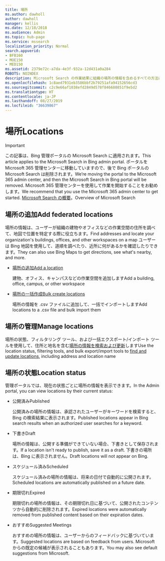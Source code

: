 ```yaml
---
title: 場所
ms.author: dawholl
author: dawholl
manager: kellis
ms.date: 12/18/2018
ms.audience: Admin
ms.topic: hub-page
ms.service: mssearch
localization_priority: Normal
search.appverid:
- BFB160
- MOE150
- MED150
ms.assetid: 2379e72c-a7da-4e3f-932a-12d431a0a284
ROBOTS: NOINDEX
description: Microsoft Search の作業結果に組織の場所の情報を含めるすべての方法についての概要
ms.openlocfilehash: 1c8aed7931eb3586bbf2b79251afa94152656cd3
ms.sourcegitcommit: c2c9e66af1038efd2849d578f846680851f9e5d2
ms.translationtype: HT
ms.contentlocale: ja-JP
ms.lasthandoff: 08/27/2019
ms.locfileid: "36639867"
---
```

# <a name="locations"></a><span data-ttu-id="4a459-103">場所</span><span class="sxs-lookup"><span data-stu-id="4a459-103">Locations</span></span>

> [!IMPORTANT]
> <span data-ttu-id="4a459-104">この記事は、Bing 管理ポータルの Microsoft Search に適用されます。</span><span class="sxs-lookup"><span data-stu-id="4a459-104">This article applies to the Microsoft Search in Bing admin portal.</span></span> <span data-ttu-id="4a459-105">ポータルを Microsoft 365 管理センターに移動していますので、後で Bing ポータルの Microsoft Search は削除されます。</span><span class="sxs-lookup"><span data-stu-id="4a459-105">We’re moving the portal to the Microsoft 365 admin center, and then the Microsoft Search in Bing portal will be removed.</span></span> <span data-ttu-id="4a459-106">Microsoft 365 管理センターを使用して作業を開始することをお勧めします。</span><span class="sxs-lookup"><span data-stu-id="4a459-106">We recommend that you use the Microsoft 365 admin center to get started.</span></span> <span data-ttu-id="4a459-107">[Microsoft Search の概要](overview-microsoft-search.md)。</span><span class="sxs-lookup"><span data-stu-id="4a459-107">Overview of Microsoft Search</span></span>
    
## <a name="add-locations"></a><span data-ttu-id="4a459-108">場所の追加</span><span class="sxs-lookup"><span data-stu-id="4a459-108">Add federated locations</span></span>

<span data-ttu-id="4a459-109">場所の情報は、ユーザーが組織の建物やオフィスなどの作業空間の住所を調べて、地図で位置を特定する際に役立ちます。</span><span class="sxs-lookup"><span data-stu-id="4a459-109">Find addresses and locate your organization's buildings, offices, and other workspaces on a map</span></span> <span data-ttu-id="4a459-110">ユーザーは Bing 地図を使用して、道順を調べたり、近所に何があるかを確認したりできます。</span><span class="sxs-lookup"><span data-stu-id="4a459-110">They can also use Bing Maps to get directions, see what's nearby, and more.</span></span>
  
- [<span data-ttu-id="4a459-111">場所の追加</span><span class="sxs-lookup"><span data-stu-id="4a459-111">Add a location</span></span>](add-a-location.md)
    
    <span data-ttu-id="4a459-112">建物、オフィス、キャンパスなどの作業空間を追加します</span><span class="sxs-lookup"><span data-stu-id="4a459-112">Add a building, office, campus, or other workspace</span></span>
    
- [<span data-ttu-id="4a459-113">場所の一括作成</span><span class="sxs-lookup"><span data-stu-id="4a459-113">Bulk create locations</span></span>](bulk-create-locations.md)
    
    <span data-ttu-id="4a459-114">場所の情報を .csv ファイルに追加して、一括でインポートします</span><span class="sxs-lookup"><span data-stu-id="4a459-114">Add locations to a .csv file and bulk import them</span></span>
    
## <a name="manage-locations"></a><span data-ttu-id="4a459-115">場所の管理</span><span class="sxs-lookup"><span data-stu-id="4a459-115">Manage locations</span></span>

<span data-ttu-id="4a459-116">場所の状態、フィルタリング ツール、および一括エクスポート/インポート ツールを使用して、住所と地名を含む[場所の情報を検索および更新](manage-locations.md)します</span><span class="sxs-lookup"><span data-stu-id="4a459-116">Use the location status, filtering tools, and bulk export/import tools to [find and update locations](manage-locations.md), including address and location name</span></span>
  
## <a name="location-status"></a><span data-ttu-id="4a459-117">場所の状態</span><span class="sxs-lookup"><span data-stu-id="4a459-117">Location status</span></span>

<span data-ttu-id="4a459-118">管理ポータルでは、現在の状態ごとに場所の情報を表示できます。</span><span class="sxs-lookup"><span data-stu-id="4a459-118">In the Admin portal, you can view locations by their current status:</span></span>
  
- <span data-ttu-id="4a459-119">公開済み</span><span class="sxs-lookup"><span data-stu-id="4a459-119">Published</span></span>
    
    <span data-ttu-id="4a459-120">公開済みの場所の情報は、承認されたユーザーがキーワードを検索すると、Bing の検索結果に表示されます。</span><span class="sxs-lookup"><span data-stu-id="4a459-120">Published locations appear in Bing search results when an authorized user searches for a keyword.</span></span>
    
- <span data-ttu-id="4a459-121">下書き</span><span class="sxs-lookup"><span data-stu-id="4a459-121">Draft</span></span>
    
    <span data-ttu-id="4a459-122">場所の情報は、公開する準備ができていない場合、下書きとして保存されます。</span><span class="sxs-lookup"><span data-stu-id="4a459-122">If a location isn't ready to publish, save it as a draft.</span></span> <span data-ttu-id="4a459-123">下書きの場所は、Bing に表示されません。</span><span class="sxs-lookup"><span data-stu-id="4a459-123">Draft locations will not appear on Bing.</span></span>
    
- <span data-ttu-id="4a459-124">スケジュール済み</span><span class="sxs-lookup"><span data-stu-id="4a459-124">Scheduled</span></span>
    
    <span data-ttu-id="4a459-125">スケジュール済みの場所の情報は、将来の日付で自動的に公開されます。</span><span class="sxs-lookup"><span data-stu-id="4a459-125">Scheduled locations are automatically published on a future date.</span></span>
    
- <span data-ttu-id="4a459-126">期限切れ</span><span class="sxs-lookup"><span data-stu-id="4a459-126">Expired</span></span>
    
    <span data-ttu-id="4a459-127">期限切れの場所の情報は、その期限切れ日に基づいて、公開されたコンテンツから自動的に削除されます。</span><span class="sxs-lookup"><span data-stu-id="4a459-127">Expired locations were automatically removed from published content based on their expiration dates.</span></span>
    
- <span data-ttu-id="4a459-128">おすすめ</span><span class="sxs-lookup"><span data-stu-id="4a459-128">Suggested Meetings</span></span>
    
    <span data-ttu-id="4a459-129">おすすめの場所の情報は、ユーザーからのフィードバックに基づいています。</span><span class="sxs-lookup"><span data-stu-id="4a459-129">Suggested locations are based on feedback from users.</span></span> <span data-ttu-id="4a459-130">Microsoft からの既定の候補が表示されることもあります。</span><span class="sxs-lookup"><span data-stu-id="4a459-130">You may also see default suggestions from Microsoft.</span></span>

  

